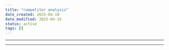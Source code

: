 ```yaml
---
title: "competitor analysis"
date_created: 2025-04-10
date_modified: 2025-04-15
status: active
tags: []
---
```


---

---



